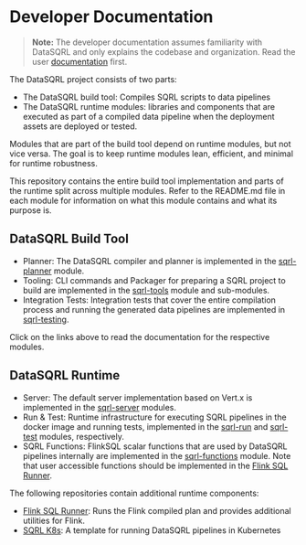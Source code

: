 # Developer Documentation

> **Note:** The developer documentation assumes familiarity with DataSQRL and only explains the codebase and organization. Read the user [documentation](https://datasqrl.github.io/sqrl) first.

The DataSQRL project consists of two parts:

* The DataSQRL build tool: Compiles SQRL scripts to data pipelines
* The DataSQRL runtime modules: libraries and components that are executed
  as part of a compiled data pipeline when the deployment assets are deployed or tested.

Modules that are part of the build tool depend on runtime modules, but not vice versa. The goal is to keep runtime modules lean, efficient, and minimal for runtime robustness.

This repository contains the entire build tool implementation and parts of the runtime split across multiple modules.
Refer to the README.md file in each module for information on what this module contains and what its purpose is.


## DataSQRL Build Tool

* Planner: The DataSQRL compiler and planner is implemented in the [sqrl-planner](sqrl-planner) module.
* Tooling: CLI commands and Packager for preparing a SQRL project to build are implemented in the [sqrl-tools](sqrl-tools) module and sub-modules.
* Integration Tests: Integration tests that cover the entire compilation process and running the generated data pipelines are implemented in [sqrl-testing](sqrl-testing).

Click on the links above to read the documentation for the respective modules.

## DataSQRL Runtime

* Server: The default server implementation based on Vert.x is implemented in the [sqrl-server](sqrl-server) modules.
* Run & Test: Runtime infrastructure for executing SQRL pipelines in the docker image and running tests, implemented in the [sqrl-run](sqrl-tools/sqrl-run) and [sqrl-test](sqrl-tools/sqrl-test) modules, respectively.
* SQRL Functions: FlinkSQL scalar functions that are used by DataSQRL pipelines internally are implemented in the [sqrl-functions](sqrl-functions) module. Note that user accessible functions should be implemented in the [Flink SQL Runner](https://github.com/DataSQRL/flink-sql-runner).

The following repositories contain additional runtime components:
* [Flink SQL Runner](https://github.com/DataSQRL/flink-sql-runner): Runs the Flink compiled plan and provides additional utilities for Flink.
* [SQRL K8s](https://github.com/DataSQRL/sqrl-k8s): A template for running DataSQRL pipelines in Kubernetes
